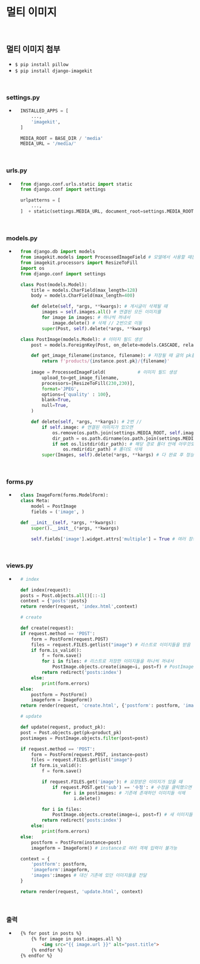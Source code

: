 # 멀티 이미지

<br/>

## 멀티 이미지 첨부
- `$ pip install pillow`
- `$ pip install django-imagekit`

<br/>

### settings.py
- ```python
    INSTALLED_APPS = [
        ...,
        'imagekit',
    ]

    MEDIA_ROOT = BASE_DIR / 'media'
    MEDIA_URL = '/media/'
  ```

<br/>

### urls.py
- ```python
    from django.conf.urls.static import static
    from django.conf import settings

    urlpatterns = [
        ...,
    ]  + static(settings.MEDIA_URL, document_root=settings.MEDIA_ROOT)
  ```

<br/>

### models.py
- ```python
    from django.db import models
    from imagekit.models import ProcessedImageField # 모델에서 사용할 때는 models에서 import
    from imagekit.processors import ResizeToFill
    import os
    from django.conf import settings

    class Post(models.Model):
        title = models.CharField(max_length=128)
        body = models.CharField(max_length=400)

        def delete(self, *args, **kwargs): # 게시글이 삭제될 때
            images = self.images.all() # 연결된 모든 이미지를
            for image in images: # 하나씩 꺼내서
                image.delete() # 삭제 // 2번으로 이동
            super(Post, self).delete(*args, **kwargs)

    class PostImage(models.Model): # 이미지 필드 생성
        post = models.ForeignKey(Post, on_delete=models.CASCADE, related_name='images') # 1:N

        def get_image_filename(instance, filename): # 저장될 때 글의 pk폴더 안에 저장
            return f'products/{instance.post.pk}/{filename}'
        
        image = ProcessedImageField(            # 이미지 필드 생성
            upload_to=get_image_filename,
            processors=[ResizeToFill(230,230)],
            format='JPEG',
            options={'quality' : 100},
            blank=True,
            null=True,
        )

        def delete(self, *args, **kargs): # 2번 //
            if self.image: # 연결된 이미지가 있으면
                os.remove(os.path.join(settings.MEDIA_ROOT, self.image.name)) # 경로에서 이미지 삭제
                dir_path = os.path.dirname(os.path.join(settings.MEDIA_ROOT, self.image.name))
                if not os.listdir(dir_path): # 해당 경로 폴더 안에 아무것도 없을 때
                    os.rmdir(dir_path) # 폴더도 삭제
            super(Images, self).delete(*args, **kargs) # 다 완료 후 정상적으로 요청 객체 삭제
  ```

<br/>

### forms.py
- ```python
    class ImageForm(forms.ModelForm):
    class Meta:
        model = PostImage
        fields = ('image', )

    def __init__(self, *args, **kwargs):
        super().__init__(*args, **kwargs)

        self.fields['image'].widget.attrs['multiple'] = True # 여러 장의 이미지를 첨부할 수 있도록 설정
  ```

<br/>

### views.py
- ```python
    # index

    def index(request):
    posts = Post.objects.all()[::-1]
    context = {'posts':posts}
    return render(request, 'index.html',context)

    # create

    def create(request):
    if request.method == 'POST':
        form = PostForm(request.POST)
        files = request.FILES.getlist("image") # 리스트로 이미지들을 받음
        if form.is_valid():
            f = form.save()
            for i in files: # 리스트로 저장한 이미지들을 하나씩 꺼내서
                PostImage.objects.create(image=i, post=f) # PostImage모델에 추가
            return redirect('posts:index')
        else:
            print(form.errors)
    else:
        postform = PostForm()
        imageform = ImageForm()
    return render(request, 'create.html', {'postform': postform, 'imageform':imageform,})

    # update

    def update(request, product_pk):
    post = Post.objects.get(pk=product_pk)
    postimages = PostImage.objects.filter(post=post)

    if request.method == 'POST':
        form = PostForm(request.POST, instance=post)
        files = request.FILES.getlist("image")
        if form.is_valid():
            f = form.save()

            if request.FILES.get('image'): # 요청받은 이미지가 있을 때
                if request.POST.get('sub') == '수정': # 수정을 클릭했으면
                    for i in postimages: # 기존에 존재하던 이미지들 삭제
                        i.delete()

            for i in files:
                PostImage.objects.create(image=i, post=f) # 새 이미지들 추가
            return redirect('posts:index')
        else:
            print(form.errors)
    else:
        postform = PostForm(instance=post)
        imageform = ImageForm() # instance로 여러 객체 입력이 불가능

    context = {
        'postform': postform, 
        'imageform':imageform, 
        'images':images # 대신 기존에 있던 이미지들을 전달
    }

    return render(request, 'update.html', context)
  ```

<br/>

### 출력
- ```html
    {% for post in posts %}
        {% for image in post.images.all %}
            <img src="{{ image.url }}" alt="post.title">
        {% endfor %}
    {% endfor %}
  ```
